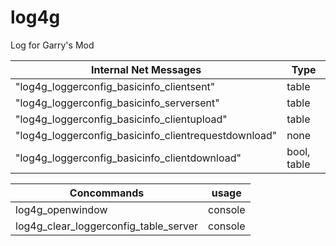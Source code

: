 # log4g
Log for Garry's Mod

| Internal Net Messages      | Type |
| ----------- | ----------- |
|"log4g_loggerconfig_basicinfo_clientsent"|table|
|"log4g_loggerconfig_basicinfo_serversent"|table|
|"log4g_loggerconfig_basicinfo_clientupload"|table|
|"log4g_loggerconfig_basicinfo_clientrequestdownload"|none|
|"log4g_loggerconfig_basicinfo_clientdownload"|bool, table|

| Concommands      | usage |
| ----------- | ----------- |
| log4g_openwindow      | console       |
| log4g_clear_loggerconfig_table_server     | console       |
